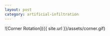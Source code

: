 ```yaml
---
layout: post
category: artificial-infiltration
---
```


![Corner Rotation]({{ site.url }}/assets/corner.gif)

